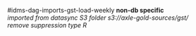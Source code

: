 #idms-dag-imports-gst-load-weekly
**non-db specific** <br />
*imported from datasync S3 folder s3://axle-gold-sources/gst/* <br />
*remove suppression type R* <br />
